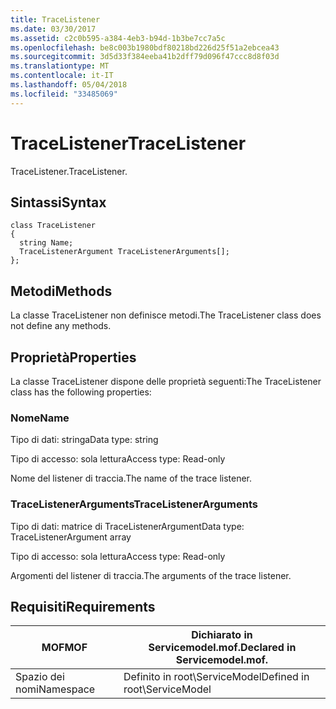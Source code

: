 ```yaml
---
title: TraceListener
ms.date: 03/30/2017
ms.assetid: c2c0b595-a384-4eb3-b94d-1b3be7cc7a5c
ms.openlocfilehash: be8c003b1980bdf80218bd226d25f51a2ebcea43
ms.sourcegitcommit: 3d5d33f384eeba41b2dff79d096f47ccc8d8f03d
ms.translationtype: MT
ms.contentlocale: it-IT
ms.lasthandoff: 05/04/2018
ms.locfileid: "33485069"
---
```

# <a name="tracelistener"></a><span data-ttu-id="86364-102">TraceListener</span><span class="sxs-lookup"><span data-stu-id="86364-102">TraceListener</span></span>
<span data-ttu-id="86364-103">TraceListener.</span><span class="sxs-lookup"><span data-stu-id="86364-103">TraceListener.</span></span>  
  
## <a name="syntax"></a><span data-ttu-id="86364-104">Sintassi</span><span class="sxs-lookup"><span data-stu-id="86364-104">Syntax</span></span>  
  
```  
class TraceListener  
{  
  string Name;  
  TraceListenerArgument TraceListenerArguments[];  
};  
```  
  
## <a name="methods"></a><span data-ttu-id="86364-105">Metodi</span><span class="sxs-lookup"><span data-stu-id="86364-105">Methods</span></span>  
 <span data-ttu-id="86364-106">La classe TraceListener non definisce metodi.</span><span class="sxs-lookup"><span data-stu-id="86364-106">The TraceListener class does not define any methods.</span></span>  
  
## <a name="properties"></a><span data-ttu-id="86364-107">Proprietà</span><span class="sxs-lookup"><span data-stu-id="86364-107">Properties</span></span>  
 <span data-ttu-id="86364-108">La classe TraceListener dispone delle proprietà seguenti:</span><span class="sxs-lookup"><span data-stu-id="86364-108">The TraceListener class has the following properties:</span></span>  
  
### <a name="name"></a><span data-ttu-id="86364-109">Nome</span><span class="sxs-lookup"><span data-stu-id="86364-109">Name</span></span>  
 <span data-ttu-id="86364-110">Tipo di dati: stringa</span><span class="sxs-lookup"><span data-stu-id="86364-110">Data type: string</span></span>  
  
 <span data-ttu-id="86364-111">Tipo di accesso: sola lettura</span><span class="sxs-lookup"><span data-stu-id="86364-111">Access type: Read-only</span></span>  
  
 <span data-ttu-id="86364-112">Nome del listener di traccia.</span><span class="sxs-lookup"><span data-stu-id="86364-112">The name of the trace listener.</span></span>  
  
### <a name="tracelistenerarguments"></a><span data-ttu-id="86364-113">TraceListenerArguments</span><span class="sxs-lookup"><span data-stu-id="86364-113">TraceListenerArguments</span></span>  
 <span data-ttu-id="86364-114">Tipo di dati: matrice di TraceListenerArgument</span><span class="sxs-lookup"><span data-stu-id="86364-114">Data type: TraceListenerArgument array</span></span>  
  
 <span data-ttu-id="86364-115">Tipo di accesso: sola lettura</span><span class="sxs-lookup"><span data-stu-id="86364-115">Access type: Read-only</span></span>  
  
 <span data-ttu-id="86364-116">Argomenti del listener di traccia.</span><span class="sxs-lookup"><span data-stu-id="86364-116">The arguments of the trace listener.</span></span>  
  
## <a name="requirements"></a><span data-ttu-id="86364-117">Requisiti</span><span class="sxs-lookup"><span data-stu-id="86364-117">Requirements</span></span>  
  
|<span data-ttu-id="86364-118">MOF</span><span class="sxs-lookup"><span data-stu-id="86364-118">MOF</span></span>|<span data-ttu-id="86364-119">Dichiarato in Servicemodel.mof.</span><span class="sxs-lookup"><span data-stu-id="86364-119">Declared in Servicemodel.mof.</span></span>|  
|---------|-----------------------------------|  
|<span data-ttu-id="86364-120">Spazio dei nomi</span><span class="sxs-lookup"><span data-stu-id="86364-120">Namespace</span></span>|<span data-ttu-id="86364-121">Definito in root\ServiceModel</span><span class="sxs-lookup"><span data-stu-id="86364-121">Defined in root\ServiceModel</span></span>|
